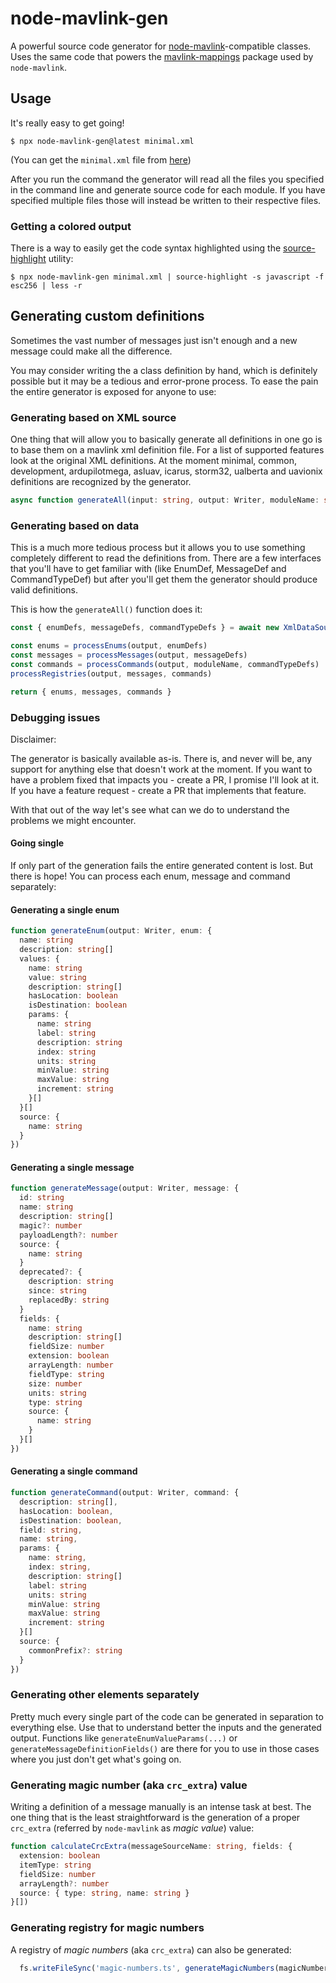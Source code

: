 # node-mavlink-gen

A powerful source code generator for [node-mavlink](https://www.npmjs.com/package/node-mavlink)-compatible classes. Uses the same code that powers the [mavlink-mappings](https://www.npmjs.com/package/mavlink-mappings) package used by `node-mavlink`.

## Usage

It's really easy to get going!

```
$ npx node-mavlink-gen@latest minimal.xml
```

(You can get the `minimal.xml` file from [here](https://raw.githubusercontent.com/mavlink/mavlink/master/message_definitions/v1.0/minimal.xml))

After you run the command the generator will read all the files you specified in the command line and generate source code for each module. If you have specified multiple files those will instead be written to their respective files.

### Getting a colored output

There is a way to easily get the code syntax highlighted using the [source-highlight](https://www.gnu.org/software/src-highlite/) utility:

```
$ npx node-mavlink-gen minimal.xml | source-highlight -s javascript -f esc256 | less -r
```

## Generating custom definitions

Sometimes the vast number of messages just isn't enough and a new message could make all the difference.

You may consider writing the a class definition by hand, which is definitely possible but it may be a tedious and error-prone process. To ease the pain the entire generator is exposed for anyone to use:

### Generating based on XML source

One thing that will allow you to basically generate all definitions in one go is to base them on a mavlink xml definition file. For a list of supported features look at the original XML definitions. At the moment minimal, common, development, ardupilotmega, asluav, icarus, storm32, ualberta and uavionix definitions are recognized by the generator.

```typescript
async function generateAll(input: string, output: Writer, moduleName: string = '')
```

### Generating based on data

This is a much more tedious process but it allows you to use something completely different to read the definitions from. There are a few interfaces that you'll have to get familiar with (like EnumDef, MessageDef and CommandTypeDef) but after you'll get them the generator should produce valid definitions.

This is how the `generateAll()` function does it:

```typescript
const { enumDefs, messageDefs, commandTypeDefs } = await new XmlDataSource().parse(input)

const enums = processEnums(output, enumDefs)
const messages = processMessages(output, messageDefs)
const commands = processCommands(output, moduleName, commandTypeDefs)
processRegistries(output, messages, commands)

return { enums, messages, commands }
```

### Debugging issues

Disclaimer:

The generator is basically available as-is. There is, and never will be, any support for anything else that doesn't work at the moment. If you want to have a problem fixed that impacts you - create a PR, I promise I'll look at it. If you have a feature request - create a PR that implements that feature.

With that out of the way let's see what can we do to understand the problems we might encounter.

#### Going single

If only part of the generation fails the entire generated content is lost. But there is hope! You can process each enum, message and command separately:

#### Generating a single enum

```typescript
function generateEnum(output: Writer, enum: {
  name: string
  description: string[]
  values: {
    name: string
    value: string
    description: string[]
    hasLocation: boolean
    isDestination: boolean
    params: {
      name: string
      label: string
      description: string
      index: string
      units: string
      minValue: string
      maxValue: string
      increment: string
    }[]
  }[]
  source: {
    name: string
  }
})
```

#### Generating a single message

```typescript
function generateMessage(output: Writer, message: {
  id: string
  name: string
  description: string[]
  magic?: number
  payloadLength?: number
  source: {
    name: string
  }
  deprecated?: {
    description: string
    since: string
    replacedBy: string
  }
  fields: {
    name: string
    description: string[]
    fieldSize: number
    extension: boolean
    arrayLength: number
    fieldType: string
    size: number
    units: string
    type: string
    source: {
      name: string
    }
  }[]
})
```

#### Generating a single command

```typescript
function generateCommand(output: Writer, command: {
  description: string[],
  hasLocation: boolean,
  isDestination: boolean,
  field: string,
  name: string,
  params: {
    name: string,
    index: string,
    description: string[]
    label: string
    units: string
    minValue: string
    maxValue: string
    increment: string
  }[]
  source: {
    commonPrefix?: string
  }
})
```

### Generating other elements separately

Pretty much every single part of the code can be generated in separation to everything else. Use that to understand better the inputs and the generated output. Functions like `generateEnumValueParams(...)` or `generateMessageDefinitionFields()` are there for you to use in those cases where you just don't get what's going on.

### Generating magic number (aka `crc_extra`) value

Writing a definition of a message manually is an intense task at best. The one thing that is the least straightforward is the generation of a proper `crc_extra` (referred by `node-mavlink` as _magic value_) value:

```typescript
function calculateCrcExtra(messageSourceName: string, fields: {
  extension: boolean
  itemType: string
  fieldSize: number
  arrayLength?: number
  source: { type: string, name: string }
}[])
```

### Generating registry for magic numbers

A registry of _magic numbers_ (aka `crc_extra`) can also be generated:

```javascript
  fs.writeFileSync('magic-numbers.ts', generateMagicNumbers(magicNumbers))
```
